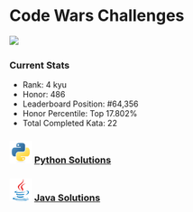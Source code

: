 # Code Wars Challenges

<a href='https://www.codewars.com/users/CasperKristiansson'>
  <img src="https://www.codewars.com/users/CasperKristiansson/badges/large">
</a>

### Current Stats
- Rank: 4 kyu
- Honor: 486
- Leaderboard Position: #64,356
- Honor Percentile: Top 17.802%
- Total Completed Kata: 22

### <img src="https://raw.githubusercontent.com/devicons/devicon/master/icons/python/python-original.svg" alt="python" width="40" height="40"/> [Python Solutions](Python/Python.md)
### <img src="https://raw.githubusercontent.com/devicons/devicon/master/icons/java/java-original.svg" alt="java" width="40" height="40"/> [Java Solutions](Java/Java.md)
